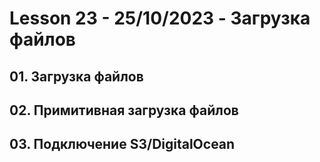 # Lesson 23 - 25/10/2023 - Загрузка файлов

## 01. Загрузка файлов
## 02. Примитивная загрузка файлов
## 03. Подключение S3/DigitalOcean